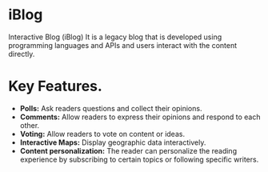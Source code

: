 # iBlog
Interactive Blog (iBlog) It is a legacy blog that is developed using programming languages ​​and APIs and users interact with the content directly.

# Key Features.
- **Polls:** Ask readers questions and collect their opinions.
- **Comments:** Allow readers to express their opinions and respond to each other.
- **Voting:** Allow readers to vote on content or ideas.
- **Interactive Maps:** Display geographic data interactively.
- **Content personalization:** The reader can personalize the reading experience by subscribing to certain topics or following specific writers.
<!--stackedit_data:
eyJoaXN0b3J5IjpbMTYzODYwOTcyMCwxNzgzMDkzNDIyXX0=
-->